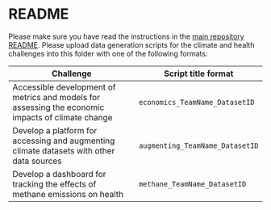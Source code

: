 # README

Please make sure you have read the instructions in the [main repository README](../README.md).
Please upload data generation scripts for the climate and health challenges into this folder with one of the following formats:

| Challenge | Script title format |
|-----------|---------------------|
| Accessible development of metrics and models for assessing the economic impacts of climate change | `economics_TeamName_DatasetID` |
| Develop a platform for accessing and augmenting climate datasets with other data sources | `augmenting_TeamName_DatasetID` |
| Develop a dashboard for tracking the effects of methane emissions on health | `methane_TeamName_DatasetID` |
